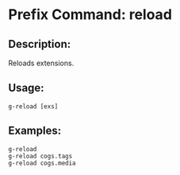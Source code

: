 # Prefix Command: reload

## Description:
Reloads extensions.

## Usage:
    g-reload [exs]

## Examples:
    g-reload
    g-reload cogs.tags
    g-reload cogs.media